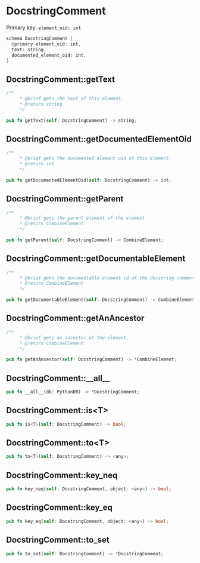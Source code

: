 # DocstringComment

Primary key: `element_oid: int`

```rust
schema DocstringComment {
  @primary element_oid: int,
  text: string,
  documented_element_oid: int,
}
```
## DocstringComment::getText

```rust
/**
     * @brief gets the text of this element.
     * @return string
     */
```
```rust
pub fn getText(self: DocstringComment) -> string;
```
## DocstringComment::getDocumentedElementOid

```rust
/**
     * @brief gets the documented element oid of this element.
     * @return int
     */
```
```rust
pub fn getDocumentedElementOid(self: DocstringComment) -> int;
```
## DocstringComment::getParent

```rust
/**
     * @brief gets the parent element of the element
     * @return CombineElement 
     */
```
```rust
pub fn getParent(self: DocstringComment) -> CombineElement;
```
## DocstringComment::getDocumentableElement

```rust
/**
     * @brief gets the documentable element id of the docstring comment, maybe a callable, field, enumconstant, class or interface.
     * @return CombineElement 
     */
```
```rust
pub fn getDocumentableElement(self: DocstringComment) -> CombineElement;
```
## DocstringComment::getAnAncestor

```rust
/**
     * @brief gets an ancestor of the element.
     * @return CombineElement 
     */
```
```rust
pub fn getAnAncestor(self: DocstringComment) -> *CombineElement;
```
## DocstringComment::\_\_all\_\_

```rust
pub fn __all__(db: PythonDB) -> *DocstringComment;
```
## DocstringComment::is\<T\>

```rust
pub fn is<T>(self: DocstringComment) -> bool;
```
## DocstringComment::to\<T\>

```rust
pub fn to<T>(self: DocstringComment) -> <any>;
```
## DocstringComment::key\_neq

```rust
pub fn key_neq(self: DocstringComment, object: <any>) -> bool;
```
## DocstringComment::key\_eq

```rust
pub fn key_eq(self: DocstringComment, object: <any>) -> bool;
```
## DocstringComment::to\_set

```rust
pub fn to_set(self: DocstringComment) -> *DocstringComment;
```
